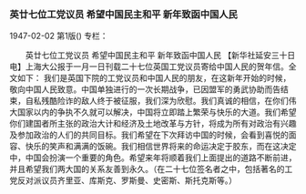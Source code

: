 ### 英廿七位工党议员  希望中国民主和平  新年致函中国人民

1947-02-02
第1版()
专栏：

　　英廿七位工党议员
    希望中国民主和平
    新年致函中国人民
    【新华社延安三十日电】上海大公报于一月一日刊载二十七位英国工党议员寄给中国人民的贺年信。全文如下：
    我们是英国下院的工党议员和中国人民的朋友，在这新年开始的时候，敬向中国人民致意。中国单独进行的一次长期战争，已因盟军的勇武协助而告结束，自私残酷险诈的敌人终于被征服，我们深为欣慰。我们真诚的相信，在你们伟大国家以内的争执不久就可以解决，中国将立即踏上繁荣与快乐的大道。我们希望你们建国者所主张的政治大计和经济及土地改革与方针，将成为所有对政治有兴趣及参加政治的人们的共同目标。我们希望在下次拜访中国的时候，会看到喜悦的面容、快乐的笑声和满满的饭碗。我们相信世界将来的命运决定于胶东，而在这决定中，中国会扮演一个重要的角色。希望来年将顺着我们上面提出的道路不断前进，并且希望我们两大国的关系友善到永久。（在二十七位签名者之中，包括著名的工党反对派议员齐里亚、库斯克、罗斯曼、史密斯、斯托克斯等。）
